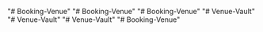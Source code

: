 "# Booking-Venue" 
"# Booking-Venue" 
"# Booking-Venue" 
"# Venue-Vault" 
"# Venue-Vault" 
"# Venue-Vault" 
"# Booking-Venue" 
